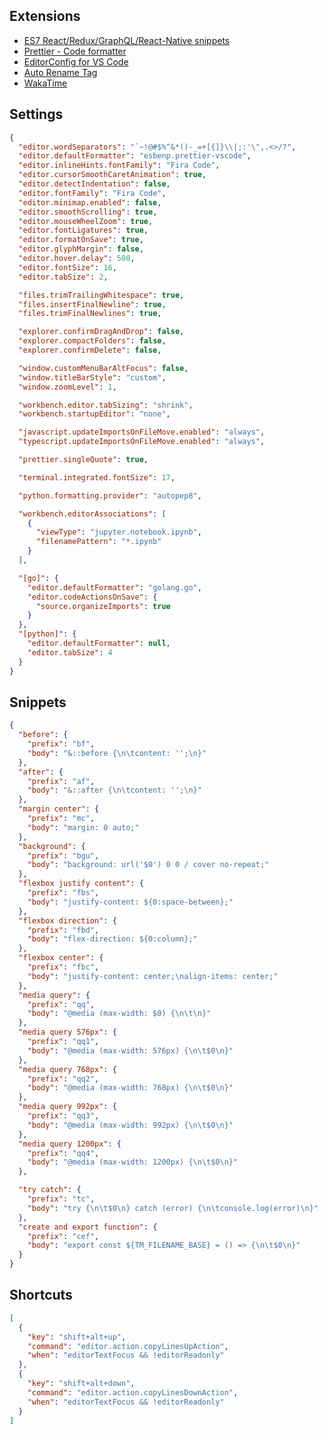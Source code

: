 ## Extensions

- [ES7 React/Redux/GraphQL/React-Native snippets](https://marketplace.visualstudio.com/items?itemName=dsznajder.es7-react-js-snippets)
- [Prettier - Code formatter](https://marketplace.visualstudio.com/items?itemName=esbenp.prettier-vscode)
- [EditorConfig for VS Code](https://marketplace.visualstudio.com/items?itemName=EditorConfig.EditorConfig)
- [Auto Rename Tag](https://marketplace.visualstudio.com/items?itemName=formulahendry.auto-rename-tag)
- [WakaTime](https://marketplace.visualstudio.com/items?itemName=WakaTime.vscode-wakatime)

## Settings

```json
{
  "editor.wordSeparators": "`~!@#$%^&*()-_=+[{]}\\|;:'\",.<>/?",
  "editor.defaultFormatter": "esbenp.prettier-vscode",
  "editor.inlineHints.fontFamily": "Fira Code",
  "editor.cursorSmoothCaretAnimation": true,
  "editor.detectIndentation": false,
  "editor.fontFamily": "Fira Code",
  "editor.minimap.enabled": false,
  "editor.smoothScrolling": true,
  "editor.mouseWheelZoom": true,
  "editor.fontLigatures": true,
  "editor.formatOnSave": true,
  "editor.glyphMargin": false,
  "editor.hover.delay": 500,
  "editor.fontSize": 16,
  "editor.tabSize": 2,

  "files.trimTrailingWhitespace": true,
  "files.insertFinalNewline": true,
  "files.trimFinalNewlines": true,

  "explorer.confirmDragAndDrop": false,
  "explorer.compactFolders": false,
  "explorer.confirmDelete": false,

  "window.customMenuBarAltFocus": false,
  "window.titleBarStyle": "custom",
  "window.zoomLevel": 1,

  "workbench.editor.tabSizing": "shrink",
  "workbench.startupEditor": "none",

  "javascript.updateImportsOnFileMove.enabled": "always",
  "typescript.updateImportsOnFileMove.enabled": "always",

  "prettier.singleQuote": true,

  "terminal.integrated.fontSize": 17,

  "python.formatting.provider": "autopep8",

  "workbench.editorAssociations": [
    {
      "viewType": "jupyter.notebook.ipynb",
      "filenamePattern": "*.ipynb"
    }
  ],

  "[go]": {
    "editor.defaultFormatter": "golang.go",
    "editor.codeActionsOnSave": {
      "source.organizeImports": true
    }
  },
  "[python]": {
    "editor.defaultFormatter": null,
    "editor.tabSize": 4
  }
}
```

## Snippets

```json
{
  "before": {
    "prefix": "bf",
    "body": "&::before {\n\tcontent: '';\n}"
  },
  "after": {
    "prefix": "af",
    "body": "&::after {\n\tcontent: '';\n}"
  },
  "margin center": {
    "prefix": "mc",
    "body": "margin: 0 auto;"
  },
  "background": {
    "prefix": "bgu",
    "body": "background: url('$0') 0 0 / cover no-repeat;"
  },
  "flexbox justify content": {
    "prefix": "fbs",
    "body": "justify-content: ${0:space-between};"
  },
  "flexbox direction": {
    "prefix": "fbd",
    "body": "flex-direction: ${0:column};"
  },
  "flexbox center": {
    "prefix": "fbc",
    "body": "justify-content: center;\nalign-items: center;"
  },
  "media query": {
    "prefix": "qq",
    "body": "@media (max-width: $0) {\n\t\n}"
  },
  "media query 576px": {
    "prefix": "qq1",
    "body": "@media (max-width: 576px) {\n\t$0\n}"
  },
  "media query 768px": {
    "prefix": "qq2",
    "body": "@media (max-width: 768px) {\n\t$0\n}"
  },
  "media query 992px": {
    "prefix": "qq3",
    "body": "@media (max-width: 992px) {\n\t$0\n}"
  },
  "media query 1200px": {
    "prefix": "qq4",
    "body": "@media (max-width: 1200px) {\n\t$0\n}"
  },

  "try catch": {
    "prefix": "tc",
    "body": "try {\n\t$0\n} catch (error) {\n\tconsole.log(error)\n}"
  },
  "create and export function": {
    "prefix": "cef",
    "body": "export const ${TM_FILENAME_BASE} = () => {\n\t$0\n}"
  }
}
```

## Shortcuts

```json
[
  {
    "key": "shift+alt+up",
    "command": "editor.action.copyLinesUpAction",
    "when": "editorTextFocus && !editorReadonly"
  },
  {
    "key": "shift+alt+down",
    "command": "editor.action.copyLinesDownAction",
    "when": "editorTextFocus && !editorReadonly"
  }
]
```
